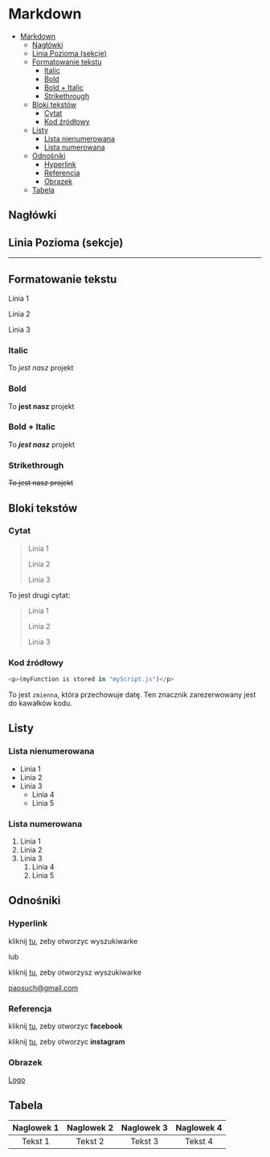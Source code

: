 # Markdown

- [Markdown](#markdown)
  - [Nagłówki](#nagłówki)
  - [Linia Pozioma (sekcje)](#linia-pozioma-sekcje)
  - [Formatowanie tekstu](#formatowanie-tekstu)
    - [Italic](#italic)
    - [Bold](#bold)
    - [Bold + Italic](#bold--italic)
    - [Strikethrough](#strikethrough)
  - [Bloki tekstów](#bloki-tekstów)
    - [Cytat](#cytat)
    - [Kod źródłowy](#kod-źródłowy)
  - [Listy](#listy)
    - [Lista nienumerowana](#lista-nienumerowana)
    - [Lista numerowana](#lista-numerowana)
  - [Odnośniki](#odnośniki)
    - [Hyperlink](#hyperlink)
    - [Referencja](#referencja)
    - [Obrazek](#obrazek)
  - [Tabela](#tabela)

## Nagłówki

## Linia Pozioma (sekcje)

---

## Formatowanie tekstu

Linia 1

Linia 2

Linia 3

### Italic

To *jest nasz* projekt

### Bold

To **jest nasz** projekt

### Bold + Italic

To ***jest nasz*** projekt

### Strikethrough

~~To jest nasz projekt~~

## Bloki tekstów

### Cytat

>Linia 1
>
>Linia 2
>
>Linia 3

To jest drugi cytat:

>Linia 1
>
>Linia 2
>
>Linia 3

### Kod źródłowy

```JavaScript
<p>(myFunction is stored in "myScript.js")</p>
```

To jest `zmienna`, która przechowuje datę. Ten znacznik zarezerwowany jest do kawałków kodu.

## Listy

### Lista nienumerowana

- Linia 1
- Linia 2
- Linia 3
  - Linia 4
  - Linia 5

### Lista numerowana

1. Linia 1
1. Linia 2
1. Linia 3
   1. Linia 4
   1. Linia 5

## Odnośniki

### Hyperlink

kliknij [tu](www.google.com), zeby otworzyc wyszukiwarke

lub

kliknij [tu](www.google.com "Wyszukiwarka"), zeby otworzysz wyszukiwarke

paosuch@gmail.com

### Referencja

kliknij [tu][1], zeby otworzyc **facebook**

kliknij [tu][2], zeby otworzyc **instagram**

[1]: www.facebook.com "facebook"
[2]: www.instagram.com "instagram"

### Obrazek

[Logo](https://cataas.com/cat/says/hello%20world!)

## Tabela

Naglowek 1|Naglowek 2|Naglowek 3|Naglowek 4
:-:|:-:|:-:|:-:
Tekst 1|Tekst 2|Tekst 3|Tekst 4
